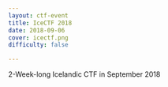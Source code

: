 ```yaml
---
layout: ctf-event
title: IceCTF 2018
date: 2018-09-06
cover: icectf.png
difficulty: false

---
```


2-Week-long Icelandic CTF in September 2018
